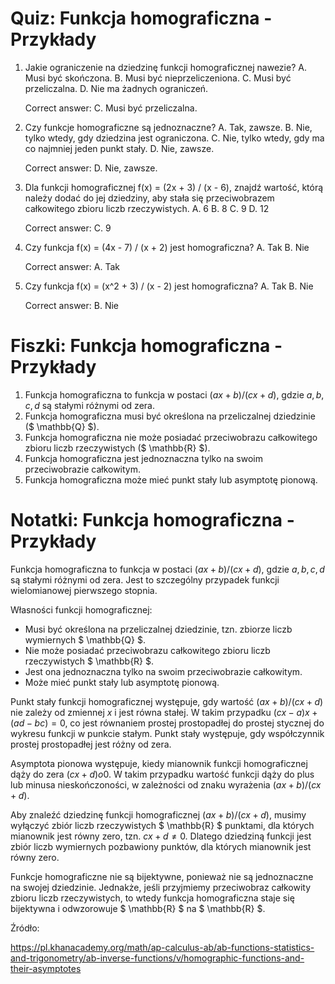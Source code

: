  # Quiz: Funkcja homograficzna - Przykłady

1. Jakie ograniczenie na dziedzinę funkcji homograficznej nawezie?
   A. Musi być skończona.
   B. Musi być nieprzeliczeniona.
   C. Musi być przeliczalna.
   D. Nie ma żadnych ograniczeń.

   Correct answer: C. Musi być przeliczalna.

2. Czy funkcje homograficzne są jednoznaczne?
   A. Tak, zawsze.
   B. Nie, tylko wtedy, gdy dziedzina jest ograniczona.
   C. Nie, tylko wtedy, gdy ma co najmniej jeden punkt stały.
   D. Nie, zawsze.

   Correct answer: D. Nie, zawsze.

3. Dla funkcji homograficznej f(x) = (2x + 3) / (x - 6), znajdź wartość, którą należy dodać do jej dziedziny, aby stała się przeciwobrazem całkowitego zbioru liczb rzeczywistych.
   A. 6
   B. 8
   C. 9
   D. 12

   Correct answer: C. 9

4. Czy funkcja f(x) = (4x - 7) / (x + 2) jest homograficzna?
   A. Tak
   B. Nie

   Correct answer: A. Tak

5. Czy funkcja f(x) = (x^2 + 3) / (x - 2) jest homograficzna?
   A. Tak
   B. Nie

   Correct answer: B. Nie

# Fiszki: Funkcja homograficzna - Przykłady

1. Funkcja homograficzna to funkcja w postaci $(ax+b)/(cx+d)$, gdzie $a,b,c,d$ są stałymi różnymi od zera.
2. Funkcja homograficzna musi być określona na przeliczalnej dziedzinie ($ \mathbb{Q} $).
3. Funkcja homograficzna nie może posiadać przeciwobrazu całkowitego zbioru liczb rzeczywistych ($ \mathbb{R} $).
4. Funkcja homograficzna jest jednoznaczna tylko na swoim przeciwobrazie całkowitym.
5. Funkcja homograficzna może mieć punkt stały lub asymptotę pionową.

# Notatki: Funkcja homograficzna - Przykłady

Funkcja homograficzna to funkcja w postaci $(ax+b)/(cx+d)$, gdzie $a,b,c,d$ są stałymi różnymi od zera. Jest to szczególny przypadek funkcji wielomianowej pierwszego stopnia.

Własności funkcji homograficznej:

- Musi być określona na przeliczalnej dziedzinie, tzn. zbiorze liczb wymiernych $ \mathbb{Q} $.
- Nie może posiadać przeciwobrazu całkowitego zbioru liczb rzeczywistych $ \mathbb{R} $.
- Jest ona jednoznaczna tylko na swoim przeciwobrazie całkowitym.
- Może mieć punkt stały lub asymptotę pionową.

Punkt stały funkcji homograficznej występuje, gdy wartość $(ax+b)/(cx+d)$ nie zależy od zmiennej $x$ i jest równa stałej. W takim przypadku $(cx-a)x+(ad-bc)=0$, co jest równaniem prostej prostopadłej do prostej stycznej do wykresu funkcji w punkcie stałym. Punkt stały występuje, gdy współczynnik prostej prostopadłej jest różny od zera.

Asymptota pionowa występuje, kiedy mianownik funkcji homograficznej dąży do zera $(cx+d)	o 0$. W takim przypadku wartość funkcji dąży do plus lub minusa nieskończoności, w zależności od znaku wyrażenia $(ax+b)/(cx+d)$.

Aby znaleźć dziedzinę funkcji homograficznej $(ax+b)/(cx+d)$, musimy wyłączyć zbiór liczb rzeczywistych $ \mathbb{R} $ punktami, dla których mianownik jest równy zero, tzn. $cx+d \neq 0$. Dlatego dziedziną funkcji jest zbiór liczb wymiernych pozbawiony punktów, dla których mianownik jest równy zero.

Funkcje homograficzne nie są bijektywne, ponieważ nie są jednoznaczne na swojej dziedzinie. Jednakże, jeśli przyjmiemy przeciwobraz całkowity zbioru liczb rzeczywistych, to wtedy funkcja homograficzna staje się bijektywna i odwzorowuje $ \mathbb{R} $ na $ \mathbb{R} $.

Źródło:

https://pl.khanacademy.org/math/ap-calculus-ab/ab-functions-statistics-and-trigonometry/ab-inverse-functions/v/homographic-functions-and-their-asymptotes